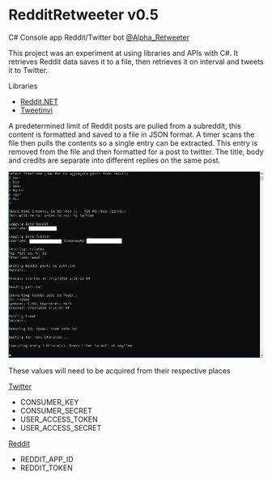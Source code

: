 # RedditRetweeter v0.5

C# Console app Reddit/Twitter bot [@Alpha_Retweeter](https://twitter.com/Alpha_Retweeter)

This project was an experiment at using libraries and APIs with C#. It retrieves Reddit data saves it to a file, then retrieves it on interval and tweets it to Twitter.

Libraries
- [Reddit.NET](https://github.com/sirkris/Reddit.NET)
- [Tweetinvi](https://github.com/linvi/tweetinvi)

A predetermined limit of Reddit posts are pulled from a subreddit, this content is formatted and saved to a file in JSON format. A timer scans the file then pulls the contents so a single entry can be extracted. This entry is removed from the file and then formatted for a post to twitter. The title, body and credits are separate into different replies on the same post.

![RedditRetweeter Screenshot](https://github.com/sdevRay/sdevRay.github.io/blob/master/assets/redditretweeter.png?raw=true)

These values will need to be acquired from their respective places

[Twitter](https://developer.twitter.com/en/docs)
- CONSUMER_KEY
- CONSUMER_SECRET
- USER_ACCESS_TOKEN
- USER_ACCESS_SECRET

[Reddit](https://www.reddit.com/dev/api/)
- REDDIT_APP_ID
- REDDIT_TOKEN
